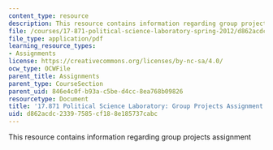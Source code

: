 ```yaml
---
content_type: resource
description: This resource contains information regarding group projects assignment
file: /courses/17-871-political-science-laboratory-spring-2012/d862acdc23397585cf188e185737cabc_MIT17_871S12_Group.pdf
file_type: application/pdf
learning_resource_types:
- Assignments
license: https://creativecommons.org/licenses/by-nc-sa/4.0/
ocw_type: OCWFile
parent_title: Assignments
parent_type: CourseSection
parent_uid: 846e4c0f-b93a-c5be-d4cc-8ea768b09826
resourcetype: Document
title: '17.871 Political Science Laboratory: Group Projects Assignment'
uid: d862acdc-2339-7585-cf18-8e185737cabc
---
```

This resource contains information regarding group projects assignment